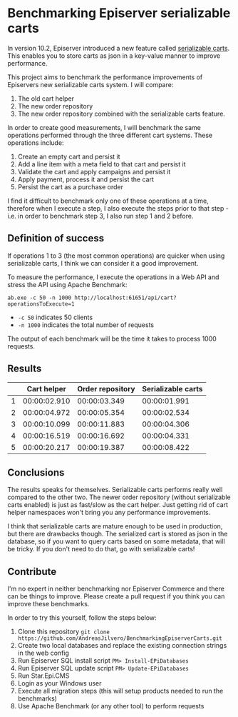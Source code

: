 # Benchmarking Episerver serializable carts #

In version 10.2, Episerver introduced a new feature called [serializable carts](https://world.episerver.com/documentation/developer-guides/commerce/orders/serializable-carts/). This enables you to store carts as json in a key-value manner to improve performance.

This project aims to benchmark the performance improvements of Episervers new serializable carts system. I will compare:

1. The old cart helper
2. The new order repository
3. The new order repository combined with the serializable carts feature.

In order to create good measurements, I will benchmark the same operations performed through the three different cart systems. These operations include:

1. Create an empty cart and persist it
2. Add a line item with a meta field to that cart and persist it
3. Validate the cart and apply campaigns and persist it
4. Apply payment, process it and persist the cart
5. Persist the cart as a purchase order

I find it difficult to benchmark only one of these operations at a time, therefore when I execute a step, I also execute the steps prior to that step - i.e. in order to benchmark step 3, I also run step 1 and 2 before.

## Definition of success ##

If operations 1 to 3 (the most common operations) are quicker when using serializable carts, I think we can consider it a good improvement.

To measure the performance, I execute the operations in a Web API and stress the API using Apache Benchmark:

`ab.exe -c 50 -n 1000 http://localhost:61651/api/cart?operationsToExecute=1`

* `-c 50` indicates 50 clients
* `-n 1000` indicates the total number of requests

The output of each benchmark will be the time it takes to process 1000 requests. 

## Results ##

|  | Cart helper | Order repository | Serializable carts |
|-----|---|---|---|
| 1 | 00:00:02.910 | 00:00:03.349 | 00:00:01.991 |
| 2 | 00:00:04.972 | 00:00:05.354 | 00:00:02.534 |
| 3 | 00:00:10.099 | 00:00:11.883 | 00:00:04.306 |
| 4 | 00:00:16.519 | 00:00:16.692 | 00:00:04.331 |
| 5 | 00:00:20.217 | 00:00:19.387 | 00:00:08.422 |

## Conclusions ##

The results speaks for themselves. Serializable carts performs really well compared to the other two. The newer order repository (without serializable carts enabled) is just as fast/slow as the cart helper. Just getting rid of cart helper namespaces won't bring you any performance improvements.

I think that serializable carts are mature enough to be used in production, but there are drawbacks though. The serialized cart is stored as json in the database, so if you want to query carts based on some metadata, that will be tricky. If you don't need to do that, go with serializable carts!

## Contribute ##

I'm no expert in neither benchmarking nor Episerver Commerce and there can be things to improve. Please create a pull request if you think you can improve these benchmarks.

In order to try this yourself, follow the steps below:

1. Clone this repository `git clone https://github.com/AndreasJilvero/BenchmarkingEpiserverCarts.git`
2. Create two local databases and replace the existing connection strings in the web config
3. Run Episerver SQL install script `PM> Install-EPiDatabases`
4. Run Episerver SQL update script `PM> Update-EPiDatabases`
5. Run Star.Epi.CMS
6. Login as your Windows user
7. Execute all migration steps (this will setup products needed to run the benchmarks)
8. Use Apache Benchmark (or any other tool) to perform requests